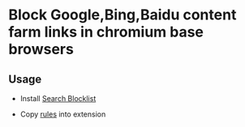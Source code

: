 # Block Google,Bing,Baidu content farm links in chromium base browsers

## Usage

* Install [Search Blocklist](https://chrome.google.com/webstore/detail/search-blocklist/lmmlebipfkjpbddppdkobgfonflpifkk)

* Copy [rules](https://raw.githubusercontent.com/prime167/blocklist/master/rules.txt) into extension
